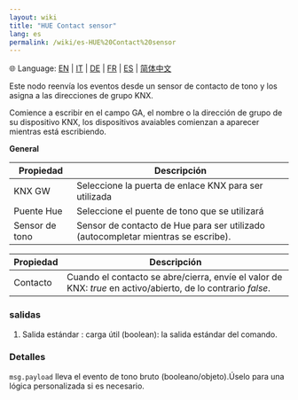 ```yaml
---
layout: wiki
title: "HUE Contact sensor"
lang: es
permalink: /wiki/es-HUE%20Contact%20sensor
---
```

🌐 Language: [EN](https://supergiovane.github.io/node-red-contrib-knx-ultimate/wiki/HUE%20Contact%20sensor) | [IT](https://supergiovane.github.io/node-red-contrib-knx-ultimate/wiki/it-HUE%20Contact%20sensor) | [DE](https://supergiovane.github.io/node-red-contrib-knx-ultimate/wiki/de-HUE%20Contact%20sensor) | [FR](https://supergiovane.github.io/node-red-contrib-knx-ultimate/wiki/fr-HUE%20Contact%20sensor) | [ES](https://supergiovane.github.io/node-red-contrib-knx-ultimate/wiki/es-HUE%20Contact%20sensor) | [简体中文](https://supergiovane.github.io/node-red-contrib-knx-ultimate/wiki/zh-CN-HUE%20Contact%20sensor)

Este nodo reenvía los eventos desde un sensor de contacto de tono y los asigna a las direcciones de grupo KNX. 

Comience a escribir en el campo GA, el nombre o la dirección de grupo de su dispositivo KNX, los dispositivos avaiables comienzan a aparecer mientras está escribiendo.

**General**

| Propiedad | Descripción |
|-|-|
|KNX GW |Seleccione la puerta de enlace KNX para ser utilizada |
|Puente Hue |Seleccione el puente de tono que se utilizará |
|Sensor de tono |Sensor de contacto de Hue para ser utilizado (autocompletar mientras se escribe). |

|Propiedad |Descripción |
|-|-|
|Contacto |Cuando el contacto se abre/cierra, envíe el valor de KNX: _true_ en activo/abierto, de lo contrario _false_.|

### salidas

1. Salida estándar
: carga útil (boolean): la salida estándar del comando.

### Detalles

`msg.payload` lleva el evento de tono bruto (booleano/objeto).Úselo para una lógica personalizada si es necesario.
